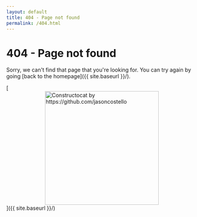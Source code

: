 ```yaml
---
layout: default
title: 404 - Page not found
permalink: /404.html
---
```


# 404 - Page not found

Sorry, we can't find that page that you're looking for. You can try again by going [back to the homepage]({{ site.baseurl }}/).

[<img src="{{ site.baseurl }}/images/404.jpg" alt="Constructocat by https://github.com/jasoncostello" style="display: block; margin: auto; width: 300px;"/>]({{ site.baseurl }}/)
